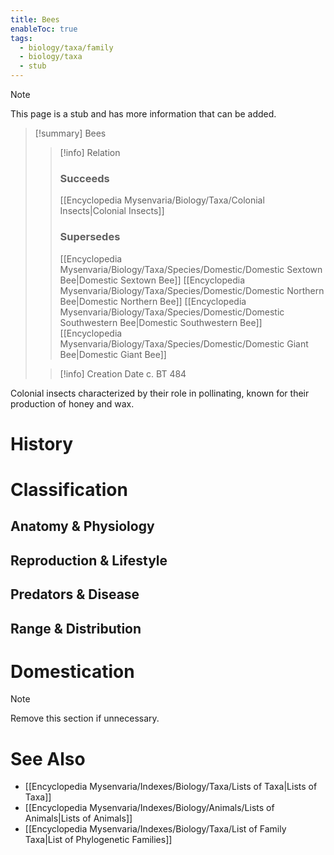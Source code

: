 ```yaml
---
title: Bees
enableToc: true
tags:
  - biology/taxa/family
  - biology/taxa
  - stub
---
```


> [!note]
> This page is a stub and has more information that can be added.

> [!summary] Bees
> > [!info] Relation
> > ### Succeeds
> > [[Encyclopedia Mysenvaria/Biology/Taxa/Colonial Insects|Colonial Insects]]
> > ### Supersedes
> > [[Encyclopedia Mysenvaria/Biology/Taxa/Species/Domestic/Domestic Sextown Bee|Domestic Sextown Bee]]
> > [[Encyclopedia Mysenvaria/Biology/Taxa/Species/Domestic/Domestic Northern Bee|Domestic Northern Bee]]
> > [[Encyclopedia Mysenvaria/Biology/Taxa/Species/Domestic/Domestic Southwestern Bee|Domestic Southwestern Bee]]
> > [[Encyclopedia Mysenvaria/Biology/Taxa/Species/Domestic/Domestic Giant Bee|Domestic Giant Bee]]
>
> > [!info] Creation Date
> > c. BT 484

Colonial insects characterized by their role in pollinating, known for their production of honey and wax.
# History

# Classification
## Anatomy & Physiology

## Reproduction & Lifestyle

## Predators & Disease

## Range & Distribution

# Domestication

> [!note]
> Remove this section if unnecessary.
# See Also
- [[Encyclopedia Mysenvaria/Indexes/Biology/Taxa/Lists of Taxa|Lists of Taxa]]
- [[Encyclopedia Mysenvaria/Indexes/Biology/Animals/Lists of Animals|Lists of Animals]]
- [[Encyclopedia Mysenvaria/Indexes/Biology/Taxa/List of Family Taxa|List of Phylogenetic Families]]